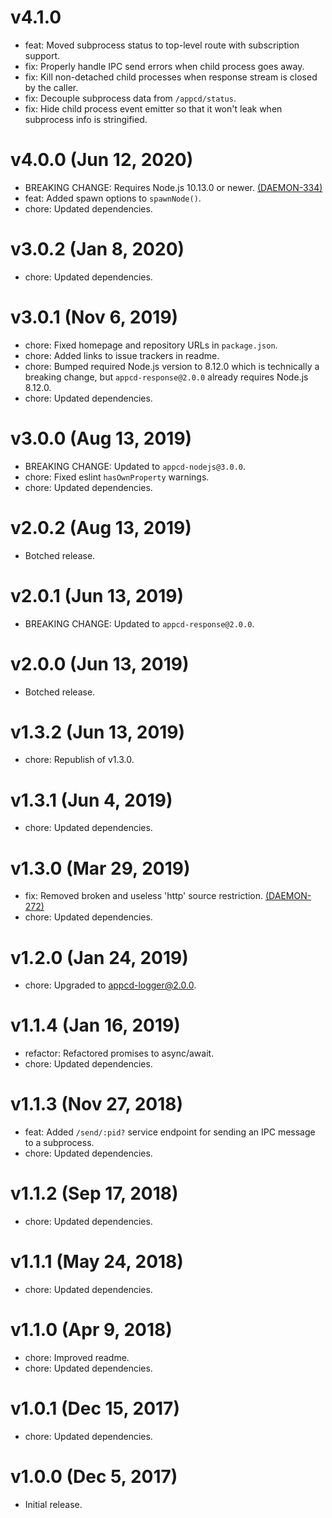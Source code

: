 # v4.1.0

 * feat: Moved subprocess status to top-level route with subscription support.
 * fix: Properly handle IPC send errors when child process goes away.
 * fix: Kill non-detached child processes when response stream is closed by the caller.
 * fix: Decouple subprocess data from `/appcd/status`.
 * fix: Hide child process event emitter so that it won't leak when subprocess info is stringified.

# v4.0.0 (Jun 12, 2020)

 * BREAKING CHANGE: Requires Node.js 10.13.0 or newer.
   [(DAEMON-334)](https://jira.appcelerator.org/browse/DAEMON-334)
 * feat: Added spawn options to `spawnNode()`.
 * chore: Updated dependencies.

# v3.0.2 (Jan 8, 2020)

 * chore: Updated dependencies.

# v3.0.1 (Nov 6, 2019)

 * chore: Fixed homepage and repository URLs in `package.json`.
 * chore: Added links to issue trackers in readme.
 * chore: Bumped required Node.js version to 8.12.0 which is technically a breaking change, but
   `appcd-response@2.0.0` already requires Node.js 8.12.0.
 * chore: Updated dependencies.

# v3.0.0 (Aug 13, 2019)

 * BREAKING CHANGE: Updated to `appcd-nodejs@3.0.0`.
 * chore: Fixed eslint `hasOwnProperty` warnings.
 * chore: Updated dependencies.

# v2.0.2 (Aug 13, 2019)

 * Botched release.

# v2.0.1 (Jun 13, 2019)

 * BREAKING CHANGE: Updated to `appcd-response@2.0.0`.

# v2.0.0 (Jun 13, 2019)

 * Botched release.

# v1.3.2 (Jun 13, 2019)

 * chore: Republish of v1.3.0.

# v1.3.1 (Jun 4, 2019)

 * chore: Updated dependencies.

# v1.3.0 (Mar 29, 2019)

 * fix: Removed broken and useless 'http' source restriction.
   [(DAEMON-272)](https://jira.appcelerator.org/browse/DAEMON-272)
 * chore: Updated dependencies.

# v1.2.0 (Jan 24, 2019)

 * chore: Upgraded to appcd-logger@2.0.0.

# v1.1.4 (Jan 16, 2019)

 * refactor: Refactored promises to async/await.
 * chore: Updated dependencies.

# v1.1.3 (Nov 27, 2018)

 * feat: Added `/send/:pid?` service endpoint for sending an IPC message to a subprocess.
 * chore: Updated dependencies.

# v1.1.2 (Sep 17, 2018)

 * chore: Updated dependencies.

# v1.1.1 (May 24, 2018)

 * chore: Updated dependencies.

# v1.1.0 (Apr 9, 2018)

 * chore: Improved readme.
 * chore: Updated dependencies.

# v1.0.1 (Dec 15, 2017)

 * chore: Updated dependencies.

# v1.0.0 (Dec 5, 2017)

 - Initial release.
